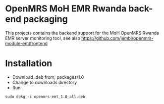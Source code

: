 OpenMRS MoH EMR Rwanda back-end packaging
========================
This projects contains the backend support for the MoH OpenMRS Rwanda EMR server monitoring tool, see also https://github.com/jembi/openmrs-module-emtfrontend 

Installation
==============
* Download .deb from; packages/1.0
* Change to downloads directory
* Run
```
sudo dpkg -i openmrs-emt_1.0_all.deb
```

